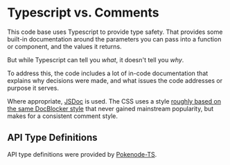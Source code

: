 # Typescript vs. Comments

This code base uses Typescript to provide type safety. That provides some built-in documentation around the parameters you can pass into a function or component, and the values it returns.

But while Typescript can tell you _what_, it doesn't tell you _why_.

To address this, the code includes a lot of in-code documentation that explains why decisions were made, and what issues the code addresses or purpose it serves.

Where appropriate, [JSDoc](https://jsdoc.app) is used. The CSS uses a style [roughly based on the same DocBlocker style](https://timkadlec.com/2008/12/manageable-css-with-cssdoc/) that never gained mainstream popularity, but makes for a consistent comment style.


## API Type Definitions

API type definitions were provided by [Pokenode-TS](https://pokenode-ts.vercel.app).
